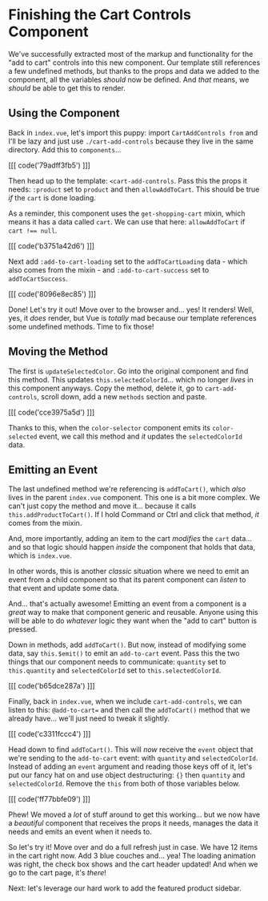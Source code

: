 # Finishing the Cart Controls Component

We've successfully extracted most of the markup and functionality for the
"add to cart" controls into this new component. Our template still references
a few undefined methods, but thanks to the props and data we added to the component,
all the variables *should* now be defined. And *that* means, we *should* be able
to get this to render.

## Using the Component

Back in `index.vue`, let's import this puppy: import `CartAddControls from` and
I'll be lazy and just use `./cart-add-controls` because they live in the same
directory. Add this to `components`...

[[[ code('79adff3fb5') ]]]

Then head up to the template: `<cart-add-controls`. Pass this the props it needs:
`:product` set to `product` and then `allowAddToCart`. This should be true *if*
the `cart` is done loading.

As a reminder, this component uses the `get-shopping-cart` mixin, which means it
has a data called `cart`. We can use that here: `allowAddToCart` if
`cart !== null`.

[[[ code('b3751a42d6') ]]]

Next add `:add-to-cart-loading` set to the `addToCartLoading` data - which also
comes from the mixin - and `:add-to-cart-success` set to `addToCartSuccess`.

[[[ code('8096e8ec85') ]]]

Done! Let's try it out! Move over to the browser and... yes! It renders!
Well, yes, it *does* render, but Vue is *totally* mad because our template
references some undefined methods. Time to fix those!

## Moving the Method

The first is `updateSelectedColor`. Go into the original component and find this
method. This updates `this.selectedColorId`... which no longer *lives* in this
component anyways. Copy the method, delete it, go to `cart-add-controls`, scroll
down, add a new `methods` section and paste.

[[[ code('cce3975a5d') ]]]

Thanks to this, when the `color-selector` component emits its `color-selected`
event, we call this method and *it* updates the `selectedColorId` data.

## Emitting an Event

The last undefined method we're referencing is `addToCart()`, which *also* lives
in the parent `index.vue` component. This one is a bit more complex. We can't
just copy the method and move it... because it calls `this.addProductToCart()`.
If I hold Command or Ctrl and click that method, *it* comes from the mixin.

And, more importantly, adding an item to the cart *modifies* the `cart` data...
and so that logic should happen *inside* the component that holds that data,
which is `index.vue`.

In other words, this is another *classic* situation where we need to emit an
event from a child component so that its parent component can *listen* to that
event and update some data.

And... that's actually awesome! Emitting an event from a component is a *great*
way to make that component generic and reusable. Anyone using this will
be able to do *whatever* logic they want when the "add to cart" button is pressed.

Down in methods, add `addToCart()`. But now, instead of modifying some data, say
`this.$emit()` to emit an `add-to-cart` event. Pass this the two things that our
component needs to communicate: `quantity` set to `this.quantity` and
`selectedColorId` set to `this.selectedColorId`.

[[[ code('b65dce287a') ]]]

Finally, back in `index.vue`, when we include `cart-add-controls`, we can listen
to this: `@add-to-cart=` and then call the `addToCart()` method that we already
have... we'll just need to tweak it slightly.

[[[ code('c3311fccc4') ]]]

Head down to find `addToCart()`. This will *now* receive the `event` object that
we're sending to the `add-to-cart` event: with `quantity` and `selectedColorId`.
Instead of adding an `event` argument and reading those keys off of it, let's
put our fancy hat on and use object destructuring: `{}` then `quantity` and
`selectedColorId`. Remove the `this` from both of those variables below.

[[[ code('ff77bbfe09') ]]]

Phew! We moved a *lot* of stuff around to get this working... but we now have a
*beautiful* component that receives the props it needs, manages the data it
needs and emits an event when it needs to.

So let's try it! Move over and do a full refresh just in case. We have 12 items
in the cart right now. Add 3 blue couches and... yea! The loading animation was
right, the check box shows and the cart header updated! And when we go to the cart
page, it's *there*!

Next: let's leverage our hard work to add the featured product sidebar.
